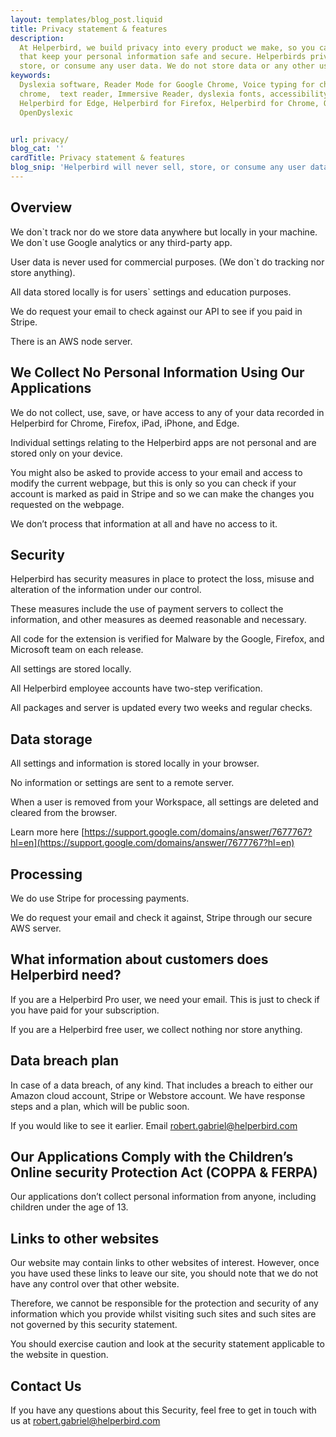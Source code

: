 ```yaml
---
layout: templates/blog_post.liquid
title: Privacy statement & features
description:
  At Helperbird, we build privacy into every product we make, so you can enjoy great experiences
  that keep your personal information safe and secure. Helperbirds privacy features don`t sell,
  store, or consume any user data. We do not store data or any other user-related content.
keywords:
  Dyslexia software, Reader Mode for Google Chrome, Voice typing for chrome, Text to speech for
  chrome,  text reader, Immersive Reader, dyslexia fonts, accessibility software, dyslexia software,
  Helperbird for Edge, Helperbird for Firefox, Helperbird for Chrome, Opendyslexic for Chrome,
  OpenDyslexic


url: privacy/
blog_cat: ''
cardTitle: Privacy statement & features
blog_snip: 'Helperbird will never sell, store, or consume any user data.'
---
```


## Overview


We don\`t track nor do we store data anywhere but locally in your machine. We don\`t use Google analytics or any third-party app.

User data is never used for commercial purposes. (We don\`t do tracking nor store anything).

All data stored locally is for users\` settings and education purposes.

We do request your email to check against our API to see if you paid in Stripe.

There is an AWS node server.

## We Collect No Personal Information Using Our Applications


We do not collect, use, save, or have access to any of your data recorded in Helperbird for Chrome, Firefox, iPad, iPhone, and Edge.

Individual settings relating to the Helperbird apps are not personal and are stored only on your device.


You might also be asked to provide access to your email and access to modify the current webpage, but this is only so you can check if your account is marked as paid in Stripe and so we can make the changes you requested on the webpage.

We don’t process that information at all and have no access to it.

## Security

Helperbird has security measures in place to protect the loss, misuse and alteration of the information under our control. 

These measures include the use of payment servers to collect the information, and other measures as deemed reasonable and necessary.

All code for the extension is verified for Malware by the Google, Firefox, and Microsoft team on each release.

All settings are stored locally.

All Helperbird employee accounts have two-step verification.

All packages and server is updated every two weeks and regular checks.

## Data storage


All settings and information is stored locally in your browser.

No information or settings are sent to a remote server.

When a user is removed from your Workspace, all settings are deleted and cleared from the browser.

Learn more here [https://support.google.com/domains/answer/7677767?hl=en](https://support.google.com/domains/answer/7677767?hl=en)

## Processing

We do use Stripe for processing payments.

We do request your email and check it against, Stripe through our secure AWS server.

## What information about customers does Helperbird need?

If you are a Helperbird Pro user, we need your email. This is just to check if you have paid for your subscription.

If you are a Helperbird free user, we collect nothing nor store anything.

## Data breach plan

In case of a data breach, of any kind. That includes a breach to either our Amazon cloud account,
Stripe or Webstore account. We have response steps and a plan, which will be public soon. 

If you would like to see it earlier. Email [robert.gabriel@helperbird.com](mailto:robert.gabriel@helperbird.com)

## Our Applications Comply with the Children’s Online security Protection Act (COPPA & FERPA)

Our applications don’t collect personal information from anyone, including children under the age of 13.

## Links to other websites

Our website may contain links to other websites of interest. However, once you have used these links to leave our site, you should note that we do not have any control over that other website.

Therefore, we cannot be responsible for the protection and security of any information which you provide whilst visiting such sites and such sites are not governed by this security statement. 

You should exercise caution and look at the security statement applicable to the website in question.

## Contact Us

If you have any questions about this Security, feel free to get in touch with us at
[robert.gabriel@helperbird.com](mailto:robert.gabriel@helperbird.com)
